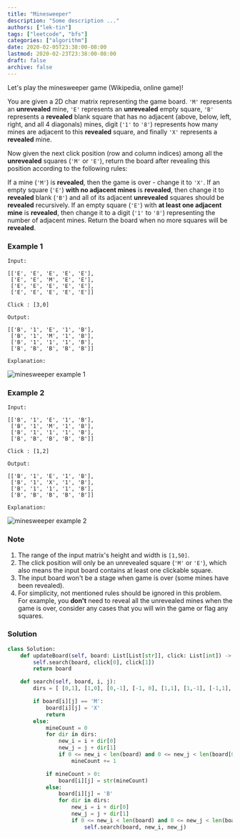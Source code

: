 ```yaml
---
title: "Minesweeper"
description: "Some description ..."
authors: ["lek-tin"]
tags: ["leetcode", "bfs"]
categories: ["algorithm"]
date: 2020-02-05T23:38:00-08:00
lastmod: 2020-02-23T23:38:00-08:00
draft: false
archive: false
---
```

Let's play the minesweeper game (Wikipedia, online game)!

You are given a 2D char matrix representing the game board. `'M'` represents an **unrevealed** mine, `'E'` represents an **unrevealed** empty square, `'B'` represents a **revealed** blank square that has no adjacent (above, below, left, right, and all 4 diagonals) mines, digit (`'1'` to `'8'`) represents how many mines are adjacent to this **revealed** square, and finally `'X'` represents a **revealed** mine.  

Now given the next click position (row and column indices) among all the **unrevealed** squares (`'M'` or `'E'`), return the board after revealing this position according to the following rules:  

If a mine (`'M'`) is **revealed**, then the game is over - change it to `'X'`.
If an empty square (`'E'`) **with no adjacent mines** is **revealed**, then change it to **revealed** blank (`'B'`) and all of its adjacent **unrevealed** squares should be **revealed** recursively.
If an empty square (`'E'`) with **at least one adjacent mine** is **revealed**, then change it to a digit (`'1'` to `'8'`) representing the number of adjacent mines.
Return the board when no more squares will be **revealed**.

### Example 1

```
Input: 

[['E', 'E', 'E', 'E', 'E'],
 ['E', 'E', 'M', 'E', 'E'],
 ['E', 'E', 'E', 'E', 'E'],
 ['E', 'E', 'E', 'E', 'E']]

Click : [3,0]

Output: 

[['B', '1', 'E', '1', 'B'],
 ['B', '1', 'M', '1', 'B'],
 ['B', '1', '1', '1', 'B'],
 ['B', 'B', 'B', 'B', 'B']]

Explanation:
```
![minesweeper example 1](/img/post/minesweeper_example_1.png)

### Example 2

```
Input: 

[['B', '1', 'E', '1', 'B'],
 ['B', '1', 'M', '1', 'B'],
 ['B', '1', '1', '1', 'B'],
 ['B', 'B', 'B', 'B', 'B']]

Click : [1,2]

Output: 

[['B', '1', 'E', '1', 'B'],
 ['B', '1', 'X', '1', 'B'],
 ['B', '1', '1', '1', 'B'],
 ['B', 'B', 'B', 'B', 'B']]

Explanation:
```
![minesweeper example 2](/img/post/minesweeper_example_2.png)

### Note

1. The range of the input matrix's height and width is `[1,50]`.
2. The click position will only be an unrevealed square (`'M'` or `'E'`), which also means the input board contains at least one clickable square.
3. The input board won't be a stage when game is over (some mines have been revealed).
4. For simplicity, not mentioned rules should be ignored in this problem. For example, you **don't** need to reveal all the unrevealed mines when the game is over, consider any cases that you will win the game or flag any squares.

### Solution
```python
class Solution:
    def updateBoard(self, board: List[List[str]], click: List[int]) -> List[List[str]]:
        self.search(board, click[0], click[1])
        return board

    def search(self, board, i, j):
        dirs = [ [0,1], [1,0], [0,-1], [-1, 0], [1,1], [1,-1], [-1,1],[-1,-1]]

        if board[i][j] == 'M':
            board[i][j] = 'X'
            return
        else:
            mineCount = 0
            for dir in dirs:
                new_i = i + dir[0]
                new_j = j + dir[1]
                if 0 <= new_i < len(board) and 0 <= new_j < len(board[0]) and board[new_i][new_j] == 'M':
                    mineCount += 1

            if mineCount > 0:
                board[i][j] = str(mineCount)
            else:
                board[i][j] = 'B'
                for dir in dirs:
                    new_i = i + dir[0]
                    new_j = j + dir[1]
                    if 0 <= new_i < len(board) and 0 <= new_j < len(board[0]) and board[new_i][new_j] == 'E':
                        self.search(board, new_i, new_j)
```

